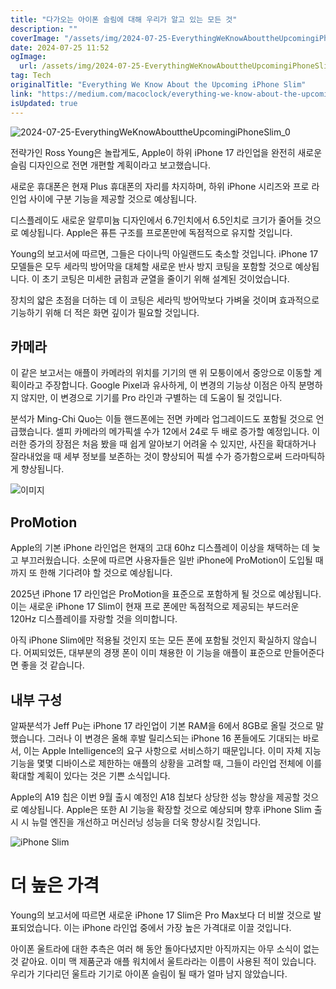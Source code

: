 ```yaml
---
title: "다가오는 아이폰 슬림에 대해 우리가 알고 있는 모든 것"
description: ""
coverImage: "/assets/img/2024-07-25-EverythingWeKnowAbouttheUpcomingiPhoneSlim_0.png"
date: 2024-07-25 11:52
ogImage:
  url: /assets/img/2024-07-25-EverythingWeKnowAbouttheUpcomingiPhoneSlim_0.png
tag: Tech
originalTitle: "Everything We Know About the Upcoming iPhone Slim"
link: "https://medium.com/macoclock/everything-we-know-about-the-upcoming-iphone-slim-c24806ce9476"
isUpdated: true
---
```


![2024-07-25-EverythingWeKnowAbouttheUpcomingiPhoneSlim_0](/assets/img/2024-07-25-EverythingWeKnowAbouttheUpcomingiPhoneSlim_0.png)

전략가인 Ross Young은 놀랍게도, Apple이 하위 iPhone 17 라인업을 완전히 새로운 슬림 디자인으로 전면 개편할 계획이라고 보고했습니다.

새로운 휴대폰은 현재 Plus 휴대폰의 자리를 차지하며, 하위 iPhone 시리즈와 프로 라인업 사이에 구분 기능을 제공할 것으로 예상됩니다.

디스플레이도 새로운 알루미늄 디자인에서 6.7인치에서 6.5인치로 크기가 줄어들 것으로 예상됩니다. Apple은 퓨튼 구조를 프로폰만에 독점적으로 유지할 것입니다.

<div class="content-ad"></div>

Young의 보고서에 따르면, 그들은 다이나믹 아일랜드도 축소할 것입니다. iPhone 17 모델들은 모두 세라믹 방어막을 대체할 새로운 반사 방지 코팅을 포함할 것으로 예상됩니다. 이 초기 코팅은 미세한 긁힘과 균열을 줄이기 위해 설계된 것이었습니다.

장치의 얇은 초점을 더하는 데 이 코팅은 세라믹 방어막보다 가벼울 것이며 효과적으로 기능하기 위해 더 적은 화면 깊이가 필요할 것입니다.

## 카메라

이 같은 보고서는 애플이 카메라의 위치를 기기의 맨 위 모퉁이에서 중앙으로 이동할 계획이라고 주장합니다. Google Pixel과 유사하게, 이 변경의 기능상 이점은 아직 분명하지 않지만, 이 변경으로 기기를 Pro 라인과 구별하는 데 도움이 될 것입니다.

<div class="content-ad"></div>

분석가 Ming-Chi Quo는 이들 핸드폰에는 전면 카메라 업그레이드도 포함될 것으로 언급했습니다. 셀피 카메라의 메가픽셀 수가 12에서 24로 두 배로 증가할 예정입니다. 이러한 증가의 장점은 처음 봤을 때 쉽게 알아보기 어려울 수 있지만, 사진을 확대하거나 잘라내었을 때 세부 정보를 보존하는 것이 향상되어 픽셀 수가 증가함으로써 드라마틱하게 향상됩니다.

![이미지](/assets/img/2024-07-25-EverythingWeKnowAbouttheUpcomingiPhoneSlim_1.png)

## ProMotion

Apple의 기본 iPhone 라인업은 현재의 고대 60hz 디스플레이 이상을 채택하는 데 늦고 부끄러웠습니다. 소문에 따르면 사용자들은 일반 iPhone에 ProMotion이 도입될 때까지 또 한해 기다려야 할 것으로 예상됩니다.

<div class="content-ad"></div>

2025년 iPhone 17 라인업은 ProMotion을 표준으로 포함하게 될 것으로 예상됩니다. 이는 새로운 iPhone 17 Slim이 현재 프로 폰에만 독점적으로 제공되는 부드러운 120Hz 디스플레이를 자랑할 것을 의미합니다.

아직 iPhone Slim에만 적용될 것인지 또는 모든 폰에 포함될 것인지 확실하지 않습니다. 어찌되었든, 대부분의 경쟁 폰이 이미 채용한 이 기능을 애플이 표준으로 만들어준다면 좋을 것 같습니다.

## 내부 구성

알짜분석가 Jeff Pu는 iPhone 17 라인업이 기본 RAM을 6에서 8GB로 올릴 것으로 말했습니다. 그러나 이 변경은 올해 후발 릴리스되는 iPhone 16 폰들에도 기대되는 바로서, 이는 Apple Intelligence의 요구 사항으로 서비스하기 때문입니다. 이미 자체 지능 기능을 몇몇 디바이스로 제한하는 애플의 상황을 고려할 때, 그들이 라인업 전체에 이를 확대할 계획이 있다는 것은 기쁜 소식입니다.

<div class="content-ad"></div>

Apple의 A19 칩은 이번 9월 출시 예정인 A18 칩보다 상당한 성능 향상을 제공할 것으로 예상됩니다. Apple은 또한 AI 기능을 확장할 것으로 예상되며 향후 iPhone Slim 출시 시 뉴럴 엔진을 개선하고 머신러닝 성능을 더욱 향상시킬 것입니다.

![iPhone Slim](/assets/img/2024-07-25-EverythingWeKnowAbouttheUpcomingiPhoneSlim_2.png)

# 더 높은 가격

Young의 보고서에 따르면 새로운 iPhone 17 Slim은 Pro Max보다 더 비쌀 것으로 발표되었습니다. 이는 iPhone 라인업 중에서 가장 높은 가격대로 이끌 것입니다.

<div class="content-ad"></div>

아이폰 울트라에 대한 추측은 여러 해 동안 돌아다녔지만 아직까지는 아무 소식이 없는 것 같아요. 이미 맥 제품군과 애플 워치에서 울트라라는 이름이 사용된 적이 있습니다. 우리가 기다리던 울트라 기기로 아이폰 슬림이 될 때가 얼마 남지 않았습니다.
